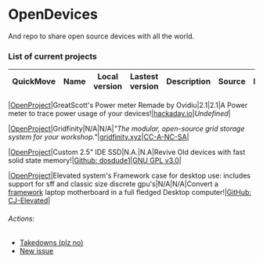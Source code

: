 # OpenDevices
And repo to share open source devices with all the world.

### List of current projects ###

|QuickMove|Name|Local version|Lastest version|Description|Source|License|
|---------|----|-------------|---------------|-----------|------|-------|

|[OpenProject](./GreatScott's%20Power%20meter%20Remade%20by%20Ovidiu)|GreatScott's Power meter Remade by Ovidiu|2.1|2.1|A Power meter to trace power usage of your devices!|[hackaday.io](http://bit.ly/3hxoMJP)|*Undefined*|

|[OpenProject](./Gridfinity)|Gridfinity|N/A|N/A|*"The modular, open-source grid storage system for your workshop."*|[gridfinity.xyz](http://bit.ly/3I53X3l)|[CC-A-NC-SA](https://bit.ly/3QERUh2)|

|[OpenProject](./Custom_2.5-inch_IDE_SSD)|Custom 2.5" IDE SSD|N.A.|N.A|Revive Old devices with fast solid state memory!|[Github: dosdude1](https://bit.ly/45PXu4m)|[GNU GPL v3.0](https://bit.ly/40cWZAh)|

|[OpenProject](./Elevated%20system's%20Framework%20laptop%20enclosure%20for%20desktop%20use)|Elevated system's Framework case for desktop use: includes support for sff and classic size discrete gpu's|N/A|N/A|Convert a [framework](https://bit.ly/45OI2pe) laptop motherboard in a full fledged Desktop computer!|[GitHub: CJ-Elevated](https://bit.ly/474wvDL)|


###### Actions: 
- [Takedowns (plz no)](http://bit.ly/3YyMDJG)
- [New issue](http://bit.ly/3FIrBjd)
######